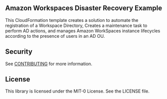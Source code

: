 ## Amazon Workspaces Disaster Recovery Example

This CloudFormation template creates a solution to automate the registration of a Workspace Directory, Creates a maintenance task to perform AD actions, and manages Amazon WorkSpaces instance lifecycles according to the presence of users in an AD OU.

## Security

See [CONTRIBUTING](CONTRIBUTING.md#security-issue-notifications) for more information.

## License

This library is licensed under the MIT-0 License. See the LICENSE file.

